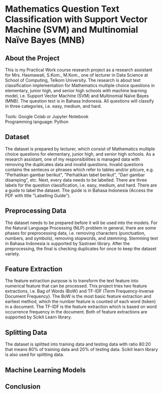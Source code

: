 # Mathematics Question Text Classification with Support Vector Machine (SVM) and Multinomial Naïve Bayes (MNB)

## About the Project
This is my Practical Work course research project as a research assistant for Mrs. Hasmawati, S.Kom., M.Kom., one of lecturer in Data Science at School of Computing, Telkom University. The research is about text classification implementation for Mathematics multiple choice questions in elementary, junior high, and senior high schools with machine learning model, i.e. Support Vector Machine (SVM) and Multinomial Naïve Bayes (MNB). The question text is in Bahasa Indonesia. All questions will classify in three categories, i.e. easy, medium, and hard. </br></br>
Tools: Google Colab or Jupyter Notebook </br>
Programming language: Python </br>

## Dataset
The dataset is prepared by lecturer, which consist of Mathematics multiple choice questions for elementary, junior high, and senior high schools. As a research assistant, one of my responsibilities is managed data with removing the duplicates data and invalid questions. Invalid questions contains the senteces or phrases which refer to tables and/or pitcure, e.g. "Perhatikan gambar berikut", "Perhatikan tabel berikut", "Dari gambar disamping", etc. Next, every data needs to be labelled. There are three labels for the question classification, i.e. easy, medium, and hard. There are a guide to label the dataset. The guide is in Bahasa Indonesia (Access the PDF with title "Labelling Guide").

## Preprocessing Data
The dataset needs to be prepared before it will be used into the models. For the Natural Language Processing (NLP) problem in general, there are some phases for preprocessing data, i.e. removing characters (punctuation, numbers, and symbols), removing stopwords, and stemming. Stemming text in Bahasa Indonesia is supported by Sastrawi library. After the preprocessing, the final is checking duplicates for once to keep the dataset variety.  

## Feature Extraction
The feature extraction purpose is to transform the text feature into numerical feature that can be processed. This project tries two feature extractions, i.e. Bag of Words (BoW) and TF-IDF (Term Frequency-Inverse Document Frequency). The BoW is the most basic feature extraction and earliest method, which the number feature is counted of each word (token) in a document. The TF-IDF is the feature extraction which is based on word occurrence frequency in the document. Both of feature extractions are supported by Scikit Learn library.

## Splitting Data
The dataset is splitted into training data and testing data with ratio 80:20 that means 80% of training data and 20% of testing data. Scikit learn library is also used for spiltting data.

## Machine Learning Models


## Conclusion
